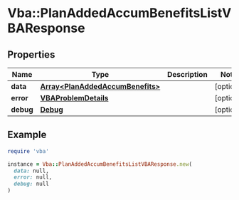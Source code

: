 # Vba::PlanAddedAccumBenefitsListVBAResponse

## Properties

| Name | Type | Description | Notes |
| ---- | ---- | ----------- | ----- |
| **data** | [**Array&lt;PlanAddedAccumBenefits&gt;**](PlanAddedAccumBenefits.md) |  | [optional] |
| **error** | [**VBAProblemDetails**](VBAProblemDetails.md) |  | [optional] |
| **debug** | [**Debug**](Debug.md) |  | [optional] |

## Example

```ruby
require 'vba'

instance = Vba::PlanAddedAccumBenefitsListVBAResponse.new(
  data: null,
  error: null,
  debug: null
)
```

